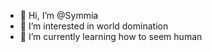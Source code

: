 - 👋 Hi, I’m @Symmia
- 👀 I’m interested in world domination
- 🌱 I’m currently learning how to seem human

<!---
Symmia/Symmia is a ✨ special ✨ repository because its `README.md` (this file) appears on your GitHub profile.
You can click the Preview link to take a look at your changes.
--->
